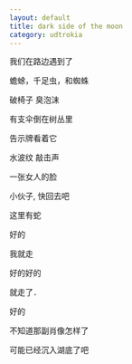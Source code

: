 ```yaml
---
layout: default
title: dark side of the moon
category: udtrokia
---
```


我们在路边遇到了

蟾蜍，千足虫，和蜘蛛

破椅子 臭泡沫

有支伞倒在树丛里

告示牌看着它

水波纹 敲击声

一张女人的脸

小伙子, 快回去吧

这里有蛇

好的

我就走

好的好的

就走了．

好的

不知道那副肖像怎样了

可能已经沉入湖底了吧
